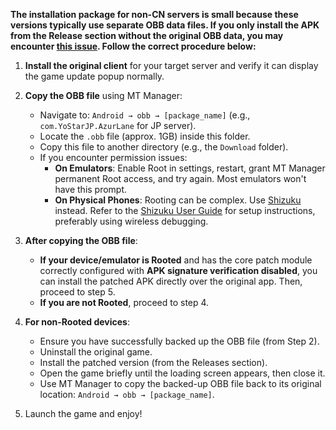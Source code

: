 **The installation package for non-CN servers is small because these versions typically use separate OBB data files. If you only install the APK from the Release section without the original OBB data, you may encounter [this issue](https://github.com/JMBQ/azurlane/issues/34#issuecomment-3239785490). Follow the correct procedure below:**

1.  **Install the original client** for your target server and verify it can display the game update popup normally.

2.  **Copy the OBB file** using MT Manager:
    *   Navigate to: `Android → obb → [package_name]` (e.g., `com.YoStarJP.AzurLane` for JP server).
    *   Locate the `.obb` file (approx. 1GB) inside this folder.
    *   Copy this file to another directory (e.g., the `Download` folder).
    *   If you encounter permission issues:
        *   **On Emulators**: Enable Root in settings, restart, grant MT Manager permanent Root access, and try again. Most emulators won't have this prompt.
        *   **On Physical Phones**: Rooting can be complex. Use [Shizuku](https://shizuku.rikka.app/zh-hans/) instead. Refer to the [Shizuku User Guide](https://shizuku.rikka.app/zh-hans/guide/setup/) for setup instructions, preferably using wireless debugging.

3.  **After copying the OBB file**:
    *   **If your device/emulator is Rooted** and has the core patch module correctly configured with **APK signature verification disabled**, you can install the patched APK directly over the original app. Then, proceed to step 5.
    *   **If you are not Rooted**, proceed to step 4.

4.  **For non-Rooted devices**:
    *   Ensure you have successfully backed up the OBB file (from Step 2).
    *   Uninstall the original game.
    *   Install the patched version (from the Releases section).
    *   Open the game briefly until the loading screen appears, then close it.
    *   Use MT Manager to copy the backed-up OBB file back to its original location: `Android → obb → [package_name]`.

5.  Launch the game and enjoy!